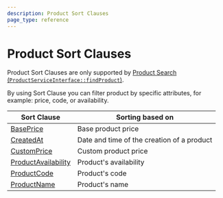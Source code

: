 ```yaml
---
description: Product Sort Clauses
page_type: reference
---
```


# Product Sort Clauses

Product Sort Clauses are only supported by [Product Search (`ProductServiceInterface::findProduct`)](product_api.md#products).

By using Sort Clause you can filter product by specific attributes, for example: price, code, or availability.

| Sort Clause | Sorting based on |
|-----|-----|
|[BasePrice](baseprice_sort_clause.md)|Base product price|
|[CreatedAt](createdat_sort_clause.md)|Date and time of the creation of a product|
|[CustomPrice](customprice_sort_clause.md)|Custom product price|
|[ProductAvailability](productavailability_sort_clause.md)|Product's availability|
|[ProductCode](productcode_sort_clause.md)|Product's code|
|[ProductName](productname_sort_clause.md)|Product's name|
